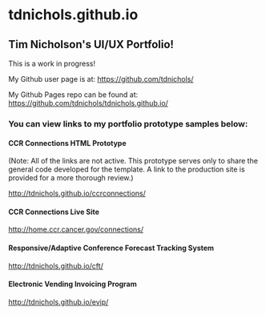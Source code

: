 # tdnichols.github.io

## Tim Nicholson's UI/UX Portfolio!

This is a work in progress!

My Github user page is at:
https://github.com/tdnichols/

My Github Pages repo can be found at:
https://github.com/tdnichols/tdnichols.github.io/

### You can view links to my portfolio prototype samples below:

#### CCR Connections HTML Prototype

(Note: All of the links are not active. This prototype serves only to share the general code developed for the template. A link to the production site is provided for a more thorough review.)

http://tdnichols.github.io/ccrconnections/

#### CCR Connections Live Site

http://home.ccr.cancer.gov/connections/

#### Responsive/Adaptive Conference Forecast Tracking System

http://tdnichols.github.io/cft/

#### Electronic Vending Invoicing Program

http://tdnichols.github.io/evip/
